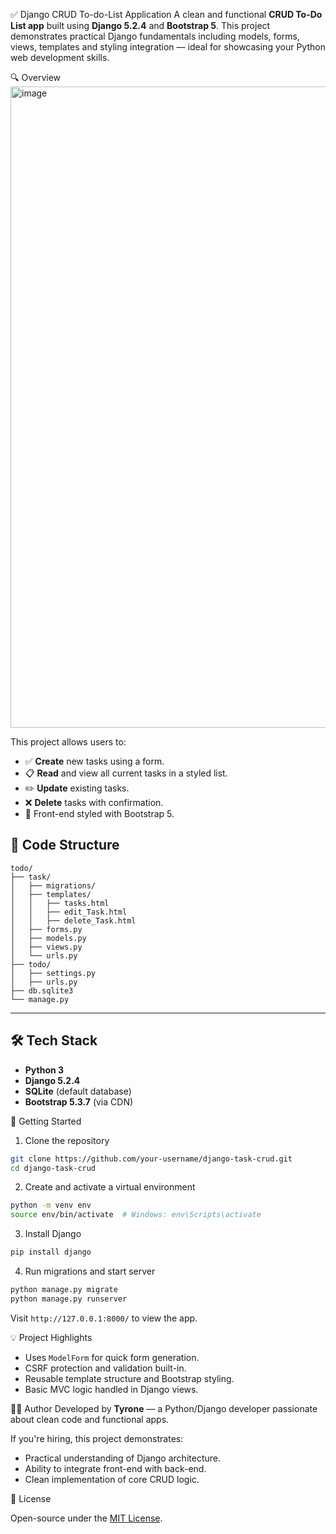 ✅ Django CRUD To-do-List Application
A clean and functional **CRUD To-Do List app** built using **Django 5.2.4** and **Bootstrap 5**. This project demonstrates practical Django fundamentals including models, forms, views, templates and styling integration — ideal for showcasing your Python web development skills.

🔍 Overview
<img width="1919" height="1026" alt="image" src="https://github.com/user-attachments/assets/0d7f04e1-c9eb-461e-becb-472e5c5c787a" />


This project allows users to:

- ✅ **Create** new tasks using a form.
- 📋 **Read** and view all current tasks in a styled list.
- ✏️ **Update** existing tasks.
- ❌ **Delete** tasks with confirmation.
- 🎨 Front-end styled with Bootstrap 5.

## 📁 Code Structure

```
todo/
├── task/
│   ├── migrations/
│   ├── templates/
│   │   ├── tasks.html
│   │   ├── edit_Task.html
│   │   ├── delete_Task.html
│   ├── forms.py
│   ├── models.py
│   ├── views.py
│   └── urls.py
├── todo/
│   ├── settings.py
│   ├── urls.py
├── db.sqlite3
└── manage.py
```
---

## 🛠 Tech Stack

- **Python 3**
- **Django 5.2.4**
- **SQLite** (default database)
- **Bootstrap 5.3.7** (via CDN)

 🚀 Getting Started

1. Clone the repository
```bash
git clone https://github.com/your-username/django-task-crud.git
cd django-task-crud
```

2. Create and activate a virtual environment
```bash
python -m venv env
source env/bin/activate  # Windows: env\Scripts\activate
```

3. Install Django
```bash
pip install django
```

4. Run migrations and start server
```bash
python manage.py migrate
python manage.py runserver
```

Visit `http://127.0.0.1:8000/` to view the app.



💡 Project Highlights

- Uses `ModelForm` for quick form generation.
- CSRF protection and validation built-in.
- Reusable template structure and Bootstrap styling.
- Basic MVC logic handled in Django views.

 🧑‍💻 Author
Developed by **Tyrone** — a Python/Django developer passionate about clean code and functional apps.

If you're hiring, this project demonstrates:
- Practical understanding of Django architecture.
- Ability to integrate front-end with back-end.
- Clean implementation of core CRUD logic.

 📜 License

Open-source under the [MIT License](LICENSE).
